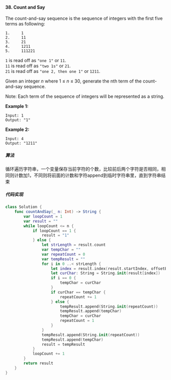 #### 38. Count and Say<br>
The count-and-say sequence is the sequence of integers with the first five terms as following:

```
1.     1
2.     11
3.     21
4.     1211
5.     111221
```

``1`` is read off as ``"one 1"`` or ``11``.<br>
``11`` is read off as ``"two 1s"`` or ``21``.<br>
``21`` is read off as ``"one 2, then one 1"`` or ``1211``.<br>

Given an integer *n* where 1 ≤ *n* ≤ 30, generate the nth term of the count-and-say sequence.

Note: Each term of the sequence of integers will be represented as a string.

 

**Example 1:**

```
Input: 1
Output: "1"
```

**Example 2:**

```
Input: 4
Output: "1211"
```

##### 算法<br>
循环遍历字符串，一个变量保存当前字符的个数，比较前后两个字符是否相同，相同则计数加1，不同则将前面的计数和字符append到临时字符串里，直到字符串结束

##### 代码实现<br>
```Swift
class Solution {
    func countAndSay(_ n: Int) -> String {
        var loopCount = 1
        var result = ""
        while loopCount <= n {
            if loopCount == 1 {
                result = "1"
            } else {
                let strLength = result.count
                var tempChar = ""
                var repeatCount = 0
                var tempResult = ""
                for i in 0 ..< strLength {
                    let index = result.index(result.startIndex, offsetBy: i)
                    let curChar: String = String.init(result[index])
                    if i == 0 {
                        tempChar = curChar
                    }
                    if curChar == tempChar {
                        repeatCount += 1
                    } else {
                        tempResult.append(String.init(repeatCount))
                        tempResult.append(tempChar)
                        tempChar = curChar
                        repeatCount = 1
                    }
                }
                tempResult.append(String.init(repeatCount))
                tempResult.append(tempChar)
                result = tempResult
            }
            loopCount += 1
        }
        return result
    }
}
```
